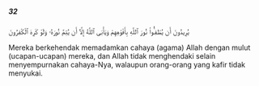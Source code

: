 ##### 32

<span class="ayah">يُرِيدُونَ أَن يُطْفِـُٔوا۟ نُورَ ٱللَّهِ بِأَفْوَٰهِهِمْ وَيَأْبَى ٱللَّهُ إِلَّآ أَن يُتِمَّ نُورَهُۥ وَلَوْ كَرِهَ ٱلْكَٰفِرُونَ</span>

<span class="ayah_translation">Mereka berkehendak memadamkan cahaya (agama) Allah dengan mulut (ucapan-ucapan) mereka, dan Allah tidak menghendaki selain menyempurnakan cahaya-Nya, walaupun orang-orang yang kafir tidak menyukai.</span>
